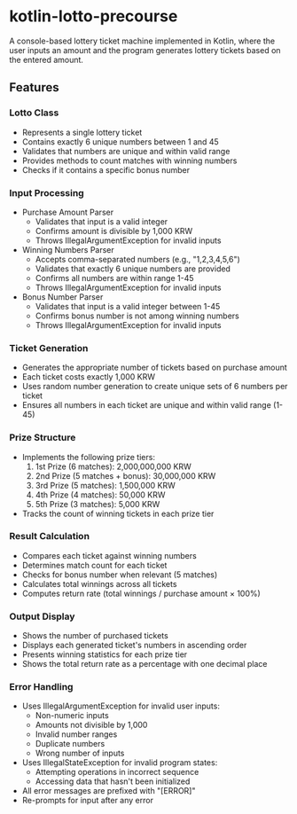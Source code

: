 # kotlin-lotto-precourse

A console-based lottery ticket machine implemented in Kotlin, where the user inputs an amount and the program generates
lottery tickets based on the entered amount.

## Features

### Lotto Class

- Represents a single lottery ticket
- Contains exactly 6 unique numbers between 1 and 45
- Validates that numbers are unique and within valid range
- Provides methods to count matches with winning numbers
- Checks if it contains a specific bonus number

### Input Processing

- Purchase Amount Parser
    - Validates that input is a valid integer
    - Confirms amount is divisible by 1,000 KRW
    - Throws IllegalArgumentException for invalid inputs
- Winning Numbers Parser
    - Accepts comma-separated numbers (e.g., "1,2,3,4,5,6")
    - Validates that exactly 6 unique numbers are provided
    - Confirms all numbers are within range 1-45
    - Throws IllegalArgumentException for invalid inputs
- Bonus Number Parser
    - Validates that input is a valid integer between 1-45
    - Confirms bonus number is not among winning numbers
    - Throws IllegalArgumentException for invalid inputs

### Ticket Generation

- Generates the appropriate number of tickets based on purchase amount
- Each ticket costs exactly 1,000 KRW
- Uses random number generation to create unique sets of 6 numbers per ticket
- Ensures all numbers in each ticket are unique and within valid range (1-45)

### Prize Structure

- Implements the following prize tiers:
    1. 1st Prize (6 matches): 2,000,000,000 KRW
    2. 2nd Prize (5 matches + bonus): 30,000,000 KRW
    3. 3rd Prize (5 matches): 1,500,000 KRW
    4. 4th Prize (4 matches): 50,000 KRW
    5. 5th Prize (3 matches): 5,000 KRW
- Tracks the count of winning tickets in each prize tier

### Result Calculation

- Compares each ticket against winning numbers
- Determines match count for each ticket
- Checks for bonus number when relevant (5 matches)
- Calculates total winnings across all tickets
- Computes return rate (total winnings / purchase amount × 100%)

### Output Display

- Shows the number of purchased tickets
- Displays each generated ticket's numbers in ascending order
- Presents winning statistics for each prize tier
- Shows the total return rate as a percentage with one decimal place

### Error Handling

- Uses IllegalArgumentException for invalid user inputs:
    - Non-numeric inputs
    - Amounts not divisible by 1,000
    - Invalid number ranges
    - Duplicate numbers
    - Wrong number of inputs
- Uses IllegalStateException for invalid program states:
    - Attempting operations in incorrect sequence
    - Accessing data that hasn't been initialized
- All error messages are prefixed with "[ERROR]"
- Re-prompts for input after any error
